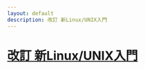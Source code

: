```yaml
---
layout: default
description: 改訂 新Linux/UNIX入門
---
```


# [改訂 新Linux/UNIX入門](https://www.amazon.co.jp/gp/product/4797327421)
